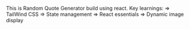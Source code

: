 This is Random Quote Generator build using react.
Key learnings:
   => TailWind CSS
   => State management
   => React essentials
   => Dynamic image display